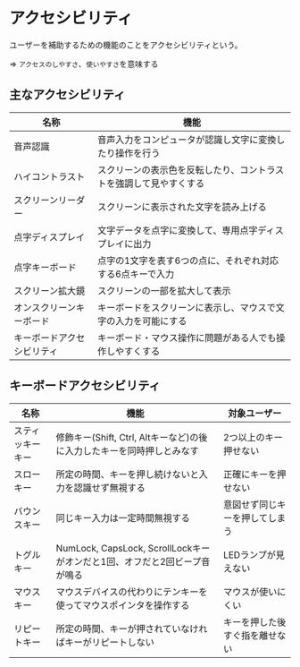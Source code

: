 # アクセシビリティ

ユーザーを補助するための機能のことをアクセシビリティという。

=> `アクセスのしやすさ`、`使いやすさ`を意味する

## 主なアクセシビリティ

| 名称                       | 機能                                                               | 
|----------------------------|--------------------------------------------------------------------|
| 音声認識                   | 音声入力をコンピュータが認識し文字に変換したり操作を行う           |
| ハイコントラスト           | スクリーンの表示色を反転したり、コントラストを強調して見やすくする |
| スクリーンリーダー         | スクリーンに表示された文字を読み上げる                             |
| 点字ディスプレイ           | 文字データを点字に変換して、専用点字ディスプレイに出力             |
| 点字キーボード             | 点字の1文字を表す6つの点に、それぞれ対応する6点キーで入力          |
| スクリーン拡大鏡           | スクリーンの一部を拡大して表示                                     |
| オンスクリーンキーボード   | キーボードをスクリーンに表示し、マウスで文字の入力を可能にする     |
| キーボードアクセシビリティ | キーボード・マウス操作に問題がある人でも操作しやすくする           |

## キーボードアクセシビリティ

| 名称             | 機能                                                                      | 対象ユーザー                   |
|------------------|---------------------------------------------------------------------------|--------------------------------|
| スティッキーキー | 修飾キー(Shift, Ctrl, Altキーなど)の後に入力したキーを同時押しとみなす    | 2つ以上のキー押せない          |
| スローキー       | 所定の時間、キーを押し続けないと入力を認識せず無視する                    | 正確にキーを押せない           |
| バウンスキー     | 同じキー入力は一定時間無視する                                            | 意図せず同じキーを押してしまう |
| トグルキー       | NumLock, CapsLock, ScrollLockキーがオンだと1回、オフだと2回ビープ音が鳴る | LEDランプが見えない            |
| マウスキー       | マウスデバイスの代わりにテンキーを使ってマウスポインタを操作する          | マウスが使いにくい             |
| リピートキー     | 所定の時間、キーが押されていなければキーがリピートしない                  | キーを押した後すぐ指を離せない |

